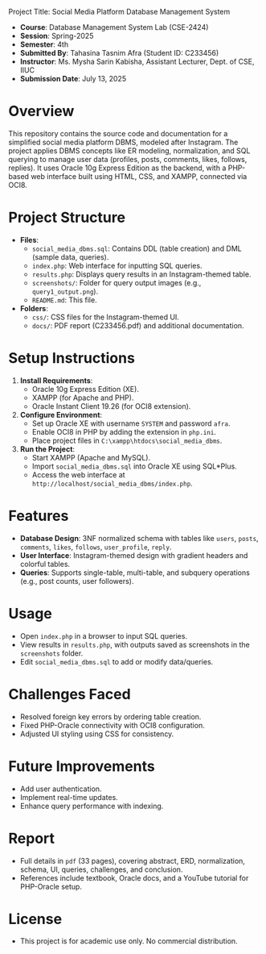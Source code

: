 Project Title: Social Media Platform Database Management System
- **Course**: Database Management System Lab (CSE-2424)
- **Session**: Spring-2025
- **Semester**: 4th
- **Submitted By**: Tahasina Tasnim Afra (Student ID: C233456)
- **Instructor**: Ms. Mysha Sarin Kabisha, Assistant Lecturer, Dept. of CSE, IIUC
- **Submission Date**: July 13, 2025

# Overview
This repository contains the source code and documentation for a simplified social media platform DBMS, modeled after Instagram. The project applies DBMS concepts like ER modeling, normalization, and SQL querying to manage user data (profiles, posts, comments, likes, follows, replies). It uses Oracle 10g Express Edition as the backend, with a PHP-based web interface built using HTML, CSS, and XAMPP, connected via OCI8.

# Project Structure
- **Files**:
  - `social_media_dbms.sql`: Contains DDL (table creation) and DML (sample data, queries).
  - `index.php`: Web interface for inputting SQL queries.
  - `results.php`: Displays query results in an Instagram-themed table.
  - `screenshots/`: Folder for query output images (e.g., `query1_output.png`).
  - `README.md`: This file.
- **Folders**:
  - `css/`: CSS files for the Instagram-themed UI.
  - `docs/`: PDF report (C233456.pdf) and additional documentation.

# Setup Instructions
1. **Install Requirements**:
   - Oracle 10g Express Edition (XE).
   - XAMPP (for Apache and PHP).
   - Oracle Instant Client 19.26 (for OCI8 extension).
2. **Configure Environment**:
   - Set up Oracle XE with username `SYSTEM` and password `afra`.
   - Enable OCI8 in PHP by adding the extension in `php.ini`.
   - Place project files in `C:\xampp\htdocs\social_media_dbms`.
3. **Run the Project**:
   - Start XAMPP (Apache and MySQL).
   - Import `social_media_dbms.sql` into Oracle XE using SQL*Plus.
   - Access the web interface at `http://localhost/social_media_dbms/index.php`.

# Features
- **Database Design**: 3NF normalized schema with tables like `users`, `posts`, `comments`, `likes`, `follows`, `user_profile`, `reply`.
- **User Interface**: Instagram-themed design with gradient headers and colorful tables.
- **Queries**: Supports single-table, multi-table, and subquery operations (e.g., post counts, user followers).

# Usage
- Open `index.php` in a browser to input SQL queries.
- View results in `results.php`, with outputs saved as screenshots in the `screenshots` folder.
- Edit `social_media_dbms.sql` to add or modify data/queries.

# Challenges Faced
- Resolved foreign key errors by ordering table creation.
- Fixed PHP-Oracle connectivity with OCI8 configuration.
- Adjusted UI styling using CSS for consistency.

# Future Improvements
- Add user authentication.
- Implement real-time updates.
- Enhance query performance with indexing.

# Report
- Full details in `pdf` (33 pages), covering abstract, ERD, normalization, schema, UI, queries, challenges, and conclusion.
- References include textbook, Oracle docs, and a YouTube tutorial for PHP-Oracle setup.

# License
- This project is for academic use only. No commercial distribution.
